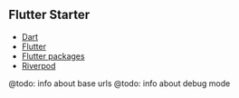 ## Flutter Starter

- [Dart](https://dart.dev/guides)
- [Flutter](https://docs.flutter.dev)
- [Flutter packages](https://pub.dev)
- [Riverpod](https://riverpod.dev/docs/getting_started)

@todo: info about base urls
@todo: info about debug mode